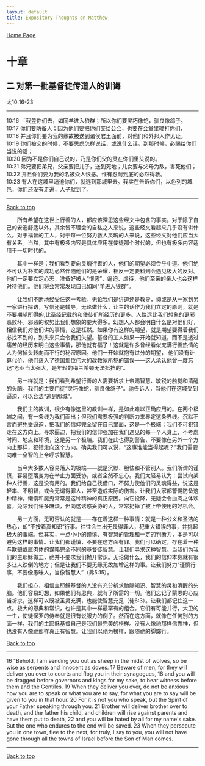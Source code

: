 ```yaml
---
layout: default
title: Expository Thoughts on Matthew
---
```

[ Home Page ]({{site.baseurl}}/index) <br>

<a name="0"></a>
# 十章 

## 二 对第一批基督徒传道人的训诲

太10:16-23

***

10:16 「我差你们去，如同羊进入狼群；所以你们要灵巧像蛇，驯良像鸽子。<br>
10:17 你们要防备人；因为他们要把你们交给公会，也要在会堂里鞭打你们，<br>
10:18 并且你们要为我的缘故被送到诸侯君王面前，对他们和外邦人作见证。<br>
10:19 你们被交的时候，不要思虑怎样说话，或说什么话。到那时候，必赐给你们当说的话；<br>
10:20 因为不是你们自己说的，乃是你们父的灵在你们里头说的。<br>
10:21 弟兄要把弟兄，父亲要把儿子，送到死地；儿女要与父母为敌，害死他们；<br>
10:22 并且你们要为我的名被众人恨恶。惟有忍耐到底的必然得救。<br>
10:23 有人在这城里逼迫你们，就逃到那城里去。我实在告诉你们，以色列的城邑，你们还没有走遍，人子就到了。<br>

***

[Back to top](#0)

&emsp;&emsp;所有希望在这世上行善的人，都应该深思这些经文中包含的事实。对于除了自己的安逸舒适以外，其余皆不理会的自私之人来说，这些经文看起来几乎没有讲什么。对于福音的工人，对于每一位努力救人灵魂的人来说，这些经文对他们应当大有关系。当然，其中有极多内容是具体应用在使徒那个时代的，但也有极多内容适用于一切时代的。

&emsp;&emsp;其中一样是：我们看到要向灵魂行善的人，他们的期望必须合乎中道。他们绝不可认为朴实的成功必然伴随他们的是荣耀，相反一定要料到会遇见极大的反对。他们一定要立定心志，准备好被人“恨恶”、逼迫、虐待，他们至亲的亲人也会这样对待他们。他们将会常常发现自己如同“羊进入狼群”。

&emsp;&emsp;让我们不断地经受住这一考验。无论我们是讲道还是教导，抑或是从一家到另一家进行探访，写信还是辅导，无论做什么，让主的话作为我们立定的原则，就是不要期望所得的,比圣经记载的和使徒们所经历的更多。人性远比我们想象的更邪恶败坏。邪恶的权势比我们想象的要大得多。幻想人人都会明白什么是对他们好，相信我们对他们讲的事情，这是枉然。如果你有这样的期望，就是期望要得着我们必找不到的，到头来只会令我们失望。基督的工人如果一开始就知道，而不是透过痛苦的经历来明白这些事情，那他就有福了！这就是许多曾经看似充满行善热情的人为何掉头转向而不行的秘密原因。他们一开始就抱有过分的期望， 他们没有计算代价，他们落入了德国那位伟大的改教家所犯的错误——这人承认他曾一度忘记“老亚当太强大，是年轻的梅兰希顿无法抵挡的”。

&emsp;&emsp;另一样就是：我们看到希望行善的人需要祈求上帝赐智慧、敏锐的触觉和清醒的头脑。我们的主要门徒“灵巧像蛇，驯良像鸽子”。祂告诉人，当他们在这城受到逼迫，可以合法“逃到那城”。

&emsp;&emsp;我们主的教训，很少有像这里的教训一样，是如此难以正确应用的。在两个极端之间，有一条线为我们画出；但我们需要极强的判断力来界定这条界线。沉默不言而避免受逼迫，把我们的信仰完全留在自己里面，这是一个极端；我们不可犯错走在这方向上。寻求逼迫，把我们的信仰强加在我们遇见的每一个人身上，不考虑时间、地点和环境，这是另一个极端。我们在此也得到警告，不要像在另外一个方向上那样，犯错走向这个方向。确实我们可以说，“这事谁能当得起呢？”我们需要向唯一全智的上帝呼求智慧。

&emsp;&emsp;当今大多数人容易落入的极端——就是沉默、胆怯和不管别人。我们所谓的谨慎，容易堕落变为在举止方面妥协，或者全然不忠心。我们太轻易认为：尝试向某种人行善，这是没有用的。我们给自己找借口，不努力使他们的灵魂得益，说这是轻率、不明智，或会无谓得罪人，甚至造成实际的伤害。让我们大家都警惕防备这种精神。懒惰和魔鬼常常是这种精神的真正原因。向它投降，无疑会令血肉之体欢喜，免除我们许多麻烦，但向这诱惑妥协的人，常常扔掉了被上帝使用的好机会。

&emsp;&emsp;另一方面，无可否认的就是——存在着这样一种事情：就是一种公义和圣洁的热心，却“不按着真知识”行事。往往会生出无畏得罪人，犯重大错误的事，并挑起极大的事端。但其实，一点小小的谨慎、有智慧的管理和一定的判断力，本是可以避免这样的事情。让我们都谨慎，不要在这方面有罪。我们可以确定，存在着一种与欺骗或属肉体的谋略完全不同的基督徒智慧。让我们寻求这种智慧。当我们为我们的主耶稣做工，祂并不要求我们抛开常识。无论做什么，我们的信仰本身就有很多让人跌倒的地方；但是让我们不要无缘无故加增这样的事。让我们努力“谨慎行事，不要像愚昧人，当像智慧人”（弗5:15）。

&emsp;&emsp;我们担心，相信主耶稣基督的人没有充分祈求祂赐知识、智慧的灵和清醒的头脑。他们容易幻想，如果他们有恩典，就有了所需的一切。他们忘记了蒙恩的心应当祈求，这样可以既被圣灵充满，也能使智慧充足（徒6:3）。让我们都记住这一点。极大的恩典和常识，也许是其中一样最罕有的组合。它们有可能并行，大卫的一生，使徒保罗的侍奉就是很有说服力的例子。然而在这方面，就像在任何别的方面一样，我们的主耶稣基督自己是我们最完美的榜样。没有人像祂那样信靠神，但也没有人像祂那样真正有智慧。让我们以祂为榜样，跟随祂的脚踪行。

[Back to top](#0)

***

16 "Behold, I am sending you out as sheep in the midst of wolves, so be wise as serpents and innocent as doves. 17 Beware of men, for they will deliver you over to courts and flog you in their synagogues, 18 and you will be dragged before governors and kings for my sake, to bear witness before them and the Gentiles. 19 When they deliver you over, do not be anxious how you are to speak or what you are to say, for what you are to say will be given to you in that hour. 20 For it is not you who speak, but the Spirit of your Father speaking through you. 21 Brother will deliver brother over to death, and the father his child, and children will rise against parents and have them put to death, 22 and you will be hated by all for my name's sake. But the one who endures to the end will be saved. 23 When they persecute you in one town, flee to the next, for truly, I say to you, you will not have gone through all the towns of Israel before the Son of Man comes.

***

[Back to top](#0)
